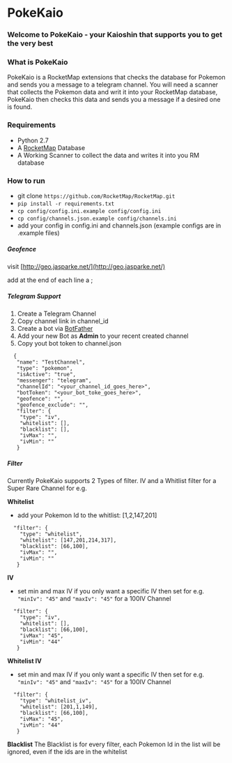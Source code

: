 # PokeKaio
### Welcome to PokeKaio - your Kaioshin that supports you to get the very best

### What is PokeKaio
PokeKaio is a RocketMap extensions that checks the database for Pokemon and sends you a message to a telegram channel.
You will need a scanner that collects the Pokemon data and writ it into your RocketMap database, PokeKaio then checks this data and sends you a message if a desired one is found.


### Requirements
* Python 2.7
* A [RocketMap](https://github.com/RocketMap/RocketMap) Database 
* A Working Scanner to collect the data and writes it into you RM database


### How to run

- git clone ```https://github.com/RocketMap/RocketMap.git```
- ```pip install -r requirements.txt ```
- ```cp config/config.ini.example config/config.ini```
- ```cp config/channels.json.example config/channels.ini```
- add your config in config.ini and channels.json (example configs are in .example files)


##### Geofence
visit [http://geo.jasparke.net/](http://geo.jasparke.net/)

add at the end of each line a  ; 


##### Telegram Support

1. Create a Telegram Channel
2. Copy channel link in channel_id
3. Create a bot via [BotFather](https://core.telegram.org/bots#6-botfather)
4. Add your new Bot as **Admin** to your recent created channel
5. Copy yout bot token to channel.json 
 
```
  {
   "name": "TestChannel",
   "type": "pokemon",
   "isActive": "true",
   "messenger": "telegram",
   "channelId": "<your_channel_id_goes_here>",
   "botToken": "<your_bot_toke_goes_here>",
   "geofence": "",
   "geofence_exclude": "",
   "filter": {
    "type": "iv",
    "whitelist": [],
    "blacklist": [],
    "ivMax": "",
    "ivMin": ""
   }

```
##### Filter
Currently PokeKaio supports 2 Types of filter. IV and a Whitlist filter for a Super Rare Channel for e.g.

**Whitelist**

* add your Pokemon Id to the whitlist: [1,2,147,201]

``` 
  "filter": {
    "type": "whitelist",
    "whitelist": [147,201,214,317],
    "blacklist": [66,100],
    "ivMax": "",
    "ivMin": ""
   }
```   
  

**IV** 
* set min and max IV if you only want a specific IV then set for e.g. ```"minIv": "45"``` and ```"maxIv": "45"``` for a 100IV Channel
```  
  "filter": {
    "type": "iv",
    "whitelist": [],
    "blacklist": [66,100],
    "ivMax": "45",
    "ivMin": "44"
   }
```

**Whitelist IV** 
* set min and max IV if you only want a specific IV then set for e.g. ```"minIv": "45"``` and ```"maxIv": "45"``` for a 100IV Channel
```  
  "filter": {
    "type": "whitelist_iv",
    "whitelist": [201,1,149],
    "blacklist": [66,100],
    "ivMax": "45",
    "ivMin": "44"
   }
```
**Blacklist** The Blacklist is for every filter, each Pokemon Id in the list will be ignored, even if the ids are in the whitelist

